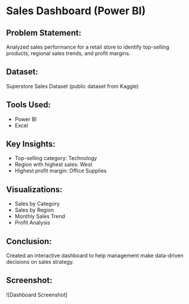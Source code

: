 # Sales Dashboard (Power BI)

## Problem Statement:
Analyzed sales performance for a retail store to identify top-selling products, regional sales trends, and profit margins.

## Dataset:
Superstore Sales Dataset (public dataset from Kaggle)

## Tools Used:
- Power BI
- Excel

## Key Insights:
- Top-selling category: Technology
- Region with highest sales: West
- Highest profit margin: Office Supplies

## Visualizations:
- Sales by Category
- Sales by Region
- Monthly Sales Trend
- Profit Analysis

## Conclusion:
Created an interactive dashboard to help management make data-driven decisions on sales strategy.

## Screenshot:
![Dashboard Screenshot]


